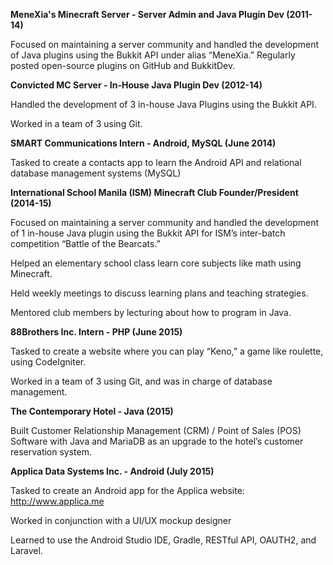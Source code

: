 **MeneXia's Minecraft Server - Server Admin and Java Plugin Dev (2011-14)**

Focused on maintaining a server community and handled the development of Java plugins using the Bukkit API under alias “MeneXia.” Regularly posted open-source plugins on GitHub and BukkitDev.

**Convicted MC Server - In-House Java Plugin Dev (2012-14)**

Handled the development of 3 in-house Java Plugins using the Bukkit API.

Worked in a team of 3 using Git.

**SMART Communications Intern - Android, MySQL (June 2014)**

Tasked to create a contacts app to learn the Android API and relational database management systems (MySQL)

**International School Manila (ISM) Minecraft Club Founder/President (2014-15)**

Focused on maintaining a server community and handled the development of 1 in-house Java plugin using the Bukkit API for ISM’s inter-batch competition “Battle of the Bearcats.”

Helped an elementary school class learn core subjects like math using Minecraft.

Held weekly meetings to discuss learning plans and teaching strategies.

Mentored club members by lecturing about how to program in Java.

**88Brothers Inc. Intern - PHP (June 2015)**

Tasked to create a website where you can play “Keno,” a game like roulette, using CodeIgniter.

Worked in a team of 3 using Git, and was in charge of database management.

**The Contemporary Hotel - Java (2015)**

Built Customer Relationship Management (CRM) / Point of Sales (POS) Software with Java and MariaDB as an upgrade to the hotel’s customer reservation system.

**Applica Data Systems Inc. - Android (July 2015)**

Tasked to create an Android app for the Applica website: http://www.applica.me 

Worked in conjunction with a UI/UX mockup designer

Learned to use the Android Studio IDE, Gradle, RESTful API, OAUTH2, and Laravel.